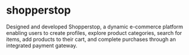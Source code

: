 # shopperstop
Designed and developed Shopperstop, a dynamic e-commerce platform enabling users to create profiles, explore product categories, search for items, add products to their cart, and complete purchases through an integrated payment gateway.
